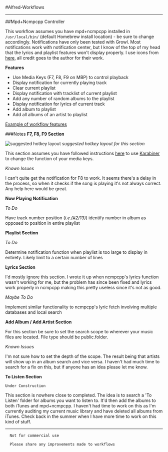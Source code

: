 #Alfred-Workflows
***
##Mpd+Ncmpcpp Controller

This workflow assumes you have mpd+ncmpcpp installed in `/usr/local/bin/` (default Homebrew install location) - be sure to change accordingly. Notifications have only been tested with Growl. Most notifications work with notification center, but I know of the top of my head that the lyrics and playlist features won't display properly. I use icons from [here](http://www.deviantart.com/art/Google-JFK-Icons-ICO-and-PNG-270715545), all credit goes to the author for their work.

**Features**

*	Use Media Keys (F7, F8, F9 on MBP) to control playback
*	Display notification for currently playing track
*	Clear current playlist
*	Display notification with tracklist of current playlist
*	Add any number of random albums to the playlist
*	Display notification for lyrics of current track
*	Add album to playlist
*	Add all albums of an artist to playlist

[Example of workflow features](http://a.pomf.se/fccmjz.webm)

###Notes
**F7, F8, F9 Section**

![suggested hotkey layout](http://i.imgur.com/Lkb1g1D.png)
*suggested hotkey layout for this section*

This section assumes you have followed instructions [here](http://www.reddit.com/r/osx/comments/21dp3w/anyone_looking_for_a_good_command_line_music/cgcixe7) to use [Karabiner](https://pqrs.org/osx/karabiner/) to change the function of your media keys.

*Known Issues*

I can't quite get the notification for F8 to work. It seems there's a delay in the process, so when it checks if the song is playing it's not always correct. Any help here would be great.

**Now Playing Notification**

*To Do*

Have track number position (*i.e.(#2/13)*) identify number in album as opposed to position in entire playlist

**Playlist Section**

*To Do*

Determine notification function when playlist is too large to display in entirety. Likely limit to a certain number of lines

**Lyrics Section**

I'd mostly ignore this section. I wrote it up when ncmpcpp's lyrics function wasn't working for me, but the problem has since been fixed and lyrics work properly in ncmpcpp making this pretty useless since it's not as good.

*Maybe To Do*

Implement similar functionality to ncmpcpp's lyric fetch involving multiple databases and local search

**Add Album / Add Artist Section**

For this section be sure to set the search scope to wherever your music files are located. File type should be public.folder.

*Known Issues*

I'm not sure how to set the depth of the scope. The result being that artists will show up in an album search and vice versa. I haven't had much time to search for a fix on this, but if anyone has an idea please let me know.

**To Listen Section**

`Under Construction`

This section is nowhere close to completed. The idea is to search a 'To Listen' folder for albums you want to listen to. It'd then add the albums to both iTunes and mpd+ncmpcpp. I haven't had time to work on this as I'm currently auditing my current music library and have deleted all albums from iTunes. Check back in the summer when I have more time to work on this kind of stuff.

***
```
  Not for commercial use

  Please share any improvements made to workflows
```